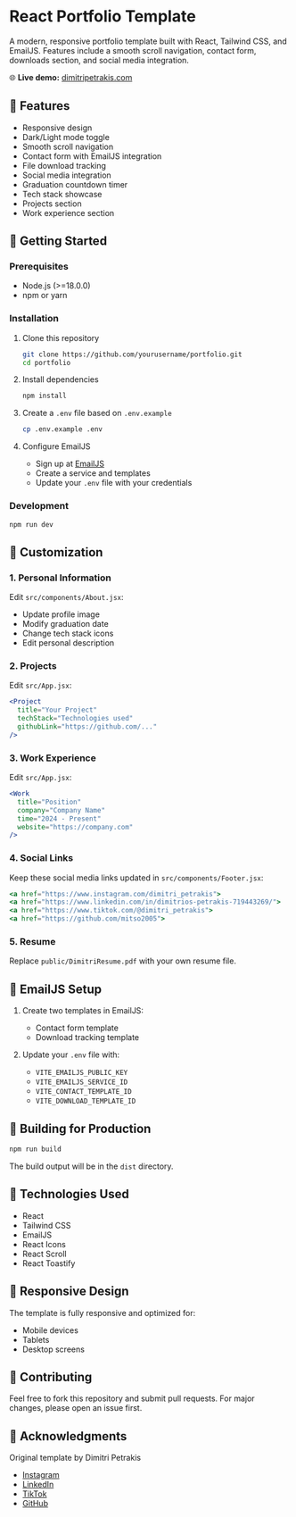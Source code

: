 # React Portfolio Template

A modern, responsive portfolio template built with React, Tailwind CSS, and EmailJS. Features include a smooth scroll navigation, contact form, downloads section, and social media integration.


🌐 **Live demo:** [dimitripetrakis.com](https://dimitripetrakis.com)

## 🌟 Features

- Responsive design
- Dark/Light mode toggle
- Smooth scroll navigation
- Contact form with EmailJS integration
- File download tracking
- Social media integration
- Graduation countdown timer
- Tech stack showcase
- Projects section
- Work experience section

## 🚀 Getting Started

### Prerequisites

- Node.js (>=18.0.0)
- npm or yarn

### Installation

1. Clone this repository
   ```bash
   git clone https://github.com/yourusername/portfolio.git
   cd portfolio
   ```

2. Install dependencies
   ```bash
   npm install
   ```

3. Create a `.env` file based on `.env.example`
   ```bash
   cp .env.example .env
   ```

4. Configure EmailJS
   - Sign up at [EmailJS](https://www.emailjs.com/)
   - Create a service and templates
   - Update your `.env` file with your credentials

### Development

```bash
npm run dev
```

## 📝 Customization

### 1. Personal Information
Edit `src/components/About.jsx`:
- Update profile image
- Modify graduation date
- Change tech stack icons
- Edit personal description

### 2. Projects
Edit `src/App.jsx`:
```jsx
<Project
  title="Your Project"
  techStack="Technologies used"
  githubLink="https://github.com/..."
/>
```

### 3. Work Experience
Edit `src/App.jsx`:
```jsx
<Work
  title="Position"
  company="Company Name"
  time="2024 - Present"
  website="https://company.com"
/>
```

### 4. Social Links
Keep these social media links updated in `src/components/Footer.jsx`:
```jsx
<a href="https://www.instagram.com/dimitri_petrakis">
<a href="https://www.linkedin.com/in/dimitrios-petrakis-719443269/">
<a href="https://www.tiktok.com/@dimitri_petrakis">
<a href="https://github.com/mitso2005">
```

### 5. Resume
Replace `public/DimitriResume.pdf` with your own resume file.

## 📧 EmailJS Setup

1. Create two templates in EmailJS:
   - Contact form template
   - Download tracking template

2. Update your `.env` file with:
   - `VITE_EMAILJS_PUBLIC_KEY`
   - `VITE_EMAILJS_SERVICE_ID`
   - `VITE_CONTACT_TEMPLATE_ID`
   - `VITE_DOWNLOAD_TEMPLATE_ID`

## 🎯 Building for Production

```bash
npm run build
```

The build output will be in the `dist` directory.

## 🔧 Technologies Used

- React
- Tailwind CSS
- EmailJS
- React Icons
- React Scroll
- React Toastify

## 📱 Responsive Design

The template is fully responsive and optimized for:
- Mobile devices
- Tablets
- Desktop screens

## 🤝 Contributing

Feel free to fork this repository and submit pull requests. For major changes, please open an issue first.

## 👏 Acknowledgments

Original template by Dimitri Petrakis
- [Instagram](https://www.instagram.com/dimitri_petrakis)
- [LinkedIn](https://www.linkedin.com/in/dimitrios-petrakis-719443269/)
- [TikTok](https://www.tiktok.com/@dimitri_petrakis)
- [GitHub](https://github.com/mitso2005)
